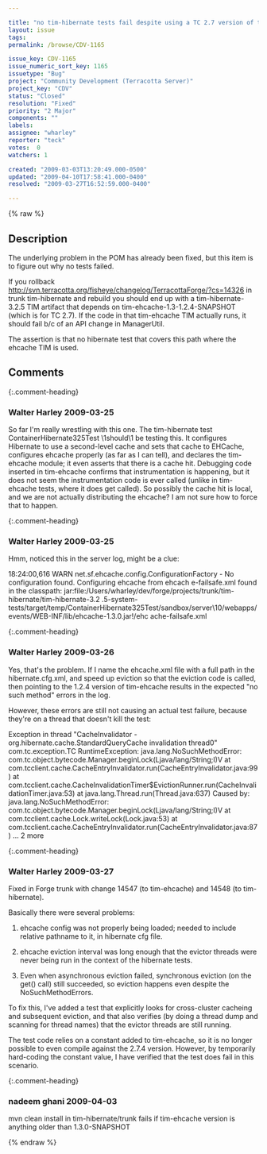```yaml
---

title: "no tim-hibernate tests fail despite using a TC 2.7 version of tim-ehcache-1.3"
layout: issue
tags: 
permalink: /browse/CDV-1165

issue_key: CDV-1165
issue_numeric_sort_key: 1165
issuetype: "Bug"
project: "Community Development (Terracotta Server)"
project_key: "CDV"
status: "Closed"
resolution: "Fixed"
priority: "2 Major"
components: ""
labels: 
assignee: "wharley"
reporter: "teck"
votes:  0
watchers: 1

created: "2009-03-03T13:20:49.000-0500"
updated: "2009-04-10T17:58:41.000-0400"
resolved: "2009-03-27T16:52:59.000-0400"

---
```




{% raw %}



## Description

<div markdown="1" class="description">

The underlying problem in the POM has already been fixed, but this item is to figure out why no tests failed. 

If you rollback http://svn.terracotta.org/fisheye/changelog/TerracottaForge/?cs=14326 in trunk tim-hibernate and rebuild you should end up with a tim-hibernate-3.2.5 TIM artifact that depends on tim-ehcache-1.3-1.2.4-SNAPSHOT (which is for TC 2.7). If the code in that tim-ehcache TIM actually runs, it should fail b/c of an API change in ManagerUtil. 

The assertion is that no hibernate test that covers this path where the ehcache TIM is used. 

</div>

## Comments


{:.comment-heading}
### **Walter Harley** <span class="date">2009-03-25</span>

<div markdown="1" class="comment">

So far I'm really wrestling with this one.  The tim-hibernate test ContainerHibernate325Test \1should\1 be testing this.  It configures Hibernate to use a second-level cache and sets that cache to EHCache, configures ehcache properly (as far as I can tell), and declares the tim-ehcache module; it even asserts that there is a cache hit.  Debugging code inserted in tim-ehcache confirms that instrumentation is happening, but it does not seem the instrumentation code is ever called (unlike in tim-ehcache tests, where it does get called).  So possibly the cache hit is local, and we are not actually distributing the ehcache?  I am not sure how to force that to happen.

</div>


{:.comment-heading}
### **Walter Harley** <span class="date">2009-03-25</span>

<div markdown="1" class="comment">

Hmm, noticed this in the server log, might be a clue:

18:24:00,616 WARN  net.sf.ehcache.config.ConfigurationFactory  - No configuration found. Configuring ehcache from ehcach
e-failsafe.xml  found in the classpath: jar:file:/Users/wharley/dev/forge/projects/trunk/tim-hibernate/tim-hibernate-3.2
.5-system-tests/target/temp/ContainerHibernate325Test/sandbox/server\10/webapps/events/WEB-INF/lib/ehcache-1.3.0.jar!/ehc
ache-failsafe.xml


</div>


{:.comment-heading}
### **Walter Harley** <span class="date">2009-03-26</span>

<div markdown="1" class="comment">

Yes, that's the problem.  If I name the ehcache.xml file with a full path in the hibernate.cfg.xml, and speed up eviction so that the eviction code is called, then pointing to the 1.2.4 version of tim-ehcache results in the expected "no such method" errors in the log.

However, these errors are still not causing an actual test failure, because they're on a thread that doesn't kill the test:

Exception in thread "CacheInvalidator - org.hibernate.cache.StandardQueryCache invalidation thread0" com.tc.exception.TC
RuntimeException: java.lang.NoSuchMethodError: com.tc.object.bytecode.Manager.beginLock(Ljava/lang/String;I)V
        at com.tcclient.cache.CacheEntryInvalidator.run(CacheEntryInvalidator.java:99)
        at com.tcclient.cache.CacheInvalidationTimer$EvictionRunner.run(CacheInvalidationTimer.java:53)
        at java.lang.Thread.run(Thread.java:637)
Caused by: java.lang.NoSuchMethodError: com.tc.object.bytecode.Manager.beginLock(Ljava/lang/String;I)V
        at com.tcclient.cache.Lock.writeLock(Lock.java:53)
        at com.tcclient.cache.CacheEntryInvalidator.run(CacheEntryInvalidator.java:87)
        ... 2 more


</div>


{:.comment-heading}
### **Walter Harley** <span class="date">2009-03-27</span>

<div markdown="1" class="comment">

Fixed in Forge trunk with change 14547 (to tim-ehcache) and 14548 (to tim-hibernate).

Basically there were several problems:

1. ehcache config was not properly being loaded; needed to include relative pathname to it, in hibernate cfg file.

2. ehcache eviction interval was long enough that the evictor threads were never being run in the context of the hibernate tests.

3. Even when asynchronous eviction failed, synchronous eviction (on the get() call) still succeeded, so eviction happens even despite the NoSuchMethodErrors.

To fix this, I've added a test that explicitly looks for cross-cluster cacheing and subsequent eviction, and that also verifies (by doing a thread dump and scanning for thread names) that the evictor threads are still running.

The test code relies on a constant added to tim-ehcache, so it is no longer possible to even compile against the 2.7.4 version.  However, by temporarily hard-coding the constant value, I have verified that the test does fail in this scenario.


</div>


{:.comment-heading}
### **nadeem ghani** <span class="date">2009-04-03</span>

<div markdown="1" class="comment">

mvn clean install in tim-hibernate/trunk fails if tim-ehcache version is anything older than 1.3.0-SNAPSHOT

</div>



{% endraw %}
